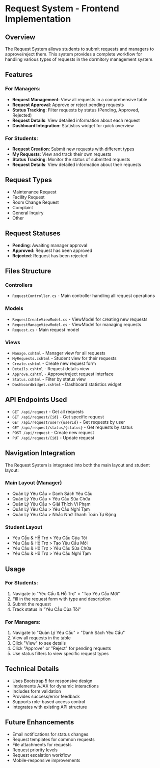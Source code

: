 # Request System - Frontend Implementation

## Overview
The Request System allows students to submit requests and managers to approve/reject them. This system provides a complete workflow for handling various types of requests in the dormitory management system.

## Features

### For Managers:
- **Request Management**: View all requests in a comprehensive table
- **Request Approval**: Approve or reject pending requests
- **Status Tracking**: Filter requests by status (Pending, Approved, Rejected)
- **Request Details**: View detailed information about each request
- **Dashboard Integration**: Statistics widget for quick overview

### For Students:
- **Request Creation**: Submit new requests with different types
- **My Requests**: View and track their own requests
- **Status Tracking**: Monitor the status of submitted requests
- **Request Details**: View detailed information about their requests

## Request Types
- Maintenance Request
- Facility Request
- Room Change Request
- Complaint
- General Inquiry
- Other

## Request Statuses
- **Pending**: Awaiting manager approval
- **Approved**: Request has been approved
- **Rejected**: Request has been rejected

## Files Structure

### Controllers
- `RequestController.cs` - Main controller handling all request operations

### Models
- `RequestCreateViewModel.cs` - ViewModel for creating new requests
- `RequestManageViewModel.cs` - ViewModel for managing requests
- `Request.cs` - Main request model

### Views
- `Manage.cshtml` - Manager view for all requests
- `MyRequests.cshtml` - Student view for their requests
- `Create.cshtml` - Create new request form
- `Details.cshtml` - Request details view
- `Approve.cshtml` - Approve/reject request interface
- `Status.cshtml` - Filter by status view
- `DashboardWidget.cshtml` - Dashboard statistics widget

## API Endpoints Used
- `GET /api/request` - Get all requests
- `GET /api/request/{id}` - Get specific request
- `GET /api/request/user/{userId}` - Get requests by user
- `GET /api/request/status/{status}` - Get requests by status
- `POST /api/request` - Create new request
- `PUT /api/request/{id}` - Update request

## Navigation Integration
The Request System is integrated into both the main layout and student layout:

### Main Layout (Manager)
- Quản Lý Yêu Cầu > Danh Sách Yêu Cầu
- Quản Lý Yêu Cầu > Yêu Cầu Sửa Chữa
- Quản Lý Yêu Cầu > Giải Thích Vi Phạm
- Quản Lý Yêu Cầu > Yêu Cầu Nghỉ Tạm
- Quản Lý Yêu Cầu > Nhắc Nhở Thanh Toán Tự Động

### Student Layout
- Yêu Cầu & Hỗ Trợ > Yêu Cầu Của Tôi
- Yêu Cầu & Hỗ Trợ > Tạo Yêu Cầu Mới
- Yêu Cầu & Hỗ Trợ > Yêu Cầu Sửa Chữa
- Yêu Cầu & Hỗ Trợ > Yêu Cầu Nghỉ Tạm

## Usage

### For Students:
1. Navigate to "Yêu Cầu & Hỗ Trợ" > "Tạo Yêu Cầu Mới"
2. Fill in the request form with type and description
3. Submit the request
4. Track status in "Yêu Cầu Của Tôi"

### For Managers:
1. Navigate to "Quản Lý Yêu Cầu" > "Danh Sách Yêu Cầu"
2. View all requests in the table
3. Click "View" to see details
4. Click "Approve" or "Reject" for pending requests
5. Use status filters to view specific request types

## Technical Details
- Uses Bootstrap 5 for responsive design
- Implements AJAX for dynamic interactions
- Includes form validation
- Provides success/error feedback
- Supports role-based access control
- Integrates with existing API structure

## Future Enhancements
- Email notifications for status changes
- Request templates for common requests
- File attachments for requests
- Request priority levels
- Request escalation workflow
- Mobile-responsive improvements 